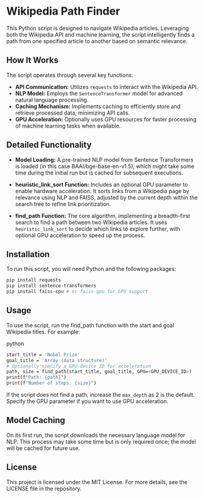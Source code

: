# Wikipedia Path Finder

This Python script is designed to navigate Wikipedia articles. Leveraging both the Wikipedia API and machine learning, the script intelligently finds a path from one specified article to another based on semantic relevance. 

## How It Works

The script operates through several key functions:

- **API Communication:** Utilizes `requests` to interact with the Wikipedia API.
- **NLP Model:** Employs the `SentenceTransformer` model for advanced natural language processing.
- **Caching Mechanism:** Implements caching to efficiently store and retrieve processed data, minimizing API calls.
- **GPU Acceleration:** Optionally uses GPU resources for faster processing of machine learning tasks when available.

## Detailed Functionality

- **Model Loading:** A pre-trained NLP model from Sentence Transformers is loaded (in this case BAAI/bge-base-en-v1.5), which might take some time during the initial run but is cached for subsequent executions.

- **heuristic_link_sort Function:** Includes an optional GPU parameter to enable hardware acceleration. It sorts links from a Wikipedia page by relevance using NLP and FAISS, adjusted by the current depth within the search tree to refine link prioritization.

- **find_path Function:** The core algorithm, implementing a breadth-first search to find a path between two Wikipedia articles. It uses `heuristic_link_sort` to decide which links to explore further, with optional GPU acceleration to speed up the process.

## Installation

To run this script, you will need Python and the following packages:

```bash
pip install requests
pip install sentence-transformers
pip install faiss-cpu # or faiss-gpu for GPU support
```

## Usage

To use the script, run the find_path function with the start and goal Wikipedia titles. For example:

python

```bash
start_title = 'Nobel Prize' 
goal_title = 'Array (data structure)'
# Optionally specify a GPU device ID for acceleration
path, size = find_path(start_title, goal_title, GPU=<GPU_DEVICE_ID>)
print(f"Path: {path}")
print(f"Number of steps: {size}")
```

If the script does not find a path, increase the `max_depth` as 2 is the default. Specify the GPU parameter if you want to use GPU acceleration.

## Model Caching

On its first run, the script downloads the necessary language model for NLP. This process may take some time but is only required once; the model will be cached for future use.


## License

This project is licensed under the MIT License. For more details, see the LICENSE file in the repository.
